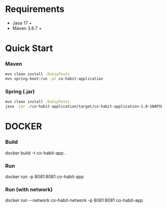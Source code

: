 # Requirements
- Java 17 +
- Maven 3.8.7 +

# Quick Start
### Maven 
```bash
mvn clean install -DskipTests
mvn spring-boot:run -pl co-habit-application
```

### Spring (.jar)
```bash
mvn clean install -DskipTests
java -jar ./co-habit-application/target/co-habit-application-1.0-SNAPSHOT.jar 
```

# DOCKER

### Build
docker build -t co-habit-app .

### Run 
docker run -p 8081:8081 co-habit-app

### Run (with network)
docker run --network co-habit-network -p 8081:8081 co-habit-app